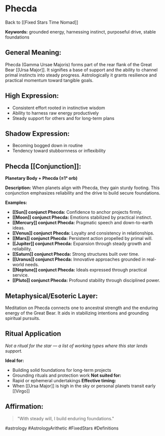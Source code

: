 # Phecda

Back to [[Fixed Stars Time Nomad]]

**Keywords:** grounded energy, harnessing instinct, purposeful drive, stable foundations

## General Meaning:
Phecda (Gamma Ursae Majoris) forms part of the rear flank of the Great Bear [[Ursa Major]]. It signifies a base of support and the ability to channel primal instincts into steady progress. Astrologically it grants resilience and practical momentum toward tangible goals.

## High Expression:
- Consistent effort rooted in instinctive wisdom
- Ability to harness raw energy productively
- Steady support for others and for long-term plans

## Shadow Expression:
- Becoming bogged down in routine
- Tendency toward stubbornness or inflexibility

## Phecda [[Conjunction]]:

**Planetary Body + Phecda (≤1° orb)**

**Description:**
When planets align with Phecda, they gain sturdy footing. This conjunction emphasizes reliability and the drive to build secure foundations.

**Examples:**
- **[[Sun]] conjunct Phecda:** Confidence to anchor projects firmly.
- **[[Moon]] conjunct Phecda:** Emotions stabilized by practical instinct.
- **[[Mercury]] conjunct Phecda:** Pragmatic speech and down-to-earth ideas.
- **[[Venus]] conjunct Phecda:** Loyalty and consistency in relationships.
- **[[Mars]] conjunct Phecda:** Persistent action propelled by primal will.
- **[[Jupiter]] conjunct Phecda:** Expansion through steady growth and reliability.
- **[[Saturn]] conjunct Phecda:** Strong structures built over time.
- **[[Uranus]] conjunct Phecda:** Innovative approaches grounded in real-world needs.
- **[[Neptune]] conjunct Phecda:** Ideals expressed through practical service.
- **[[Pluto]] conjunct Phecda:** Profound stability through disciplined power.

## Metaphysical/Esoteric Layer:
Meditation on Phecda connects one to ancestral strength and the enduring energy of the Great Bear. It aids in stabilizing intentions and grounding spiritual pursuits.

## Ritual Application
*Not a ritual for the star — a list of working types where this star lends support.*

**Ideal for:**
- Building solid foundations for long-term projects
- Grounding rituals and protection work
**Not suited for:**
- Rapid or ephemeral undertakings
**Effective timing:**
- When [[Ursa Major]] is high in the sky or personal planets transit early [[Virgo]]

## Affirmation:

> "With steady will, I build enduring foundations."

#astrology #AstrologyArithetic #FixedStars #Definitions
